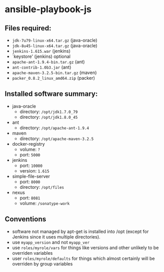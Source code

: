 # ansible-playbook-js
## Files required:
- `jdk-7u79-linux-x64.tar.gz` (java-oracle)
- `jdk-8u45-linux-x64.tar.gz` (java-oracle)
- `jenkins-1.615.war` (jenkins)
- `keystore' (jenkins) optional
- `apache-ant-1.9.4-bin.tar.gz` (ant)
- `ant-contrib-1.0b3.jar` (ant)
- `apache-maven-3.2.5-bin.tar.gz` (maven)
- `packer_0.8.2_linux_amd64.zip` (packer)

## Installed software summary:
- java-oracle
  - directory: `/opt/jdk1.7.0_79`
  - directory: `/opt/jdk1.8.0_45`
- ant
  - directory: `/opt/apache-ant-1.9.4`
- maven
  - directory: `/opt/apache-maven-3.2.5`
- docker-registry
  - volume: `?`
  - port: `5000`
- jenkins
  - port: `10000`
  - version: `1.615`
- simple-file-server
  - port: `8000`
  - directory: `/opt/files`
- nexus
  - port: `8081`
  - volume: `/sonatype-work`

## Conventions
- software not managed by apt-get is installed into /opt (except for Jenkins since it uses multiple directories).
- use `myapp_version` and not `myapp_ver`
- use `roles/myrole/vars` for things like versions and other unlikely to be overriden variables
- user `roles/myrole/defaults` for things which almost certainly will be overriden by group variables
